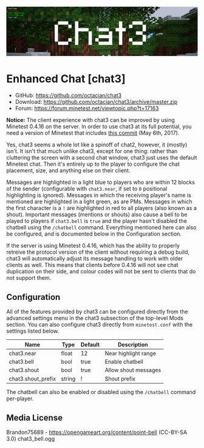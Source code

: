 ![Screenshot](.gh-screenshot.png)

Enhanced Chat [chat3]
=======================
- GitHub: https://github.com/octacian/chat3
- Download: https://github.com/octacian/chat3/archive/master.zip
- Forum: https://forum.minetest.net/viewtopic.php?t=17163

**Notice:** The client experience with chat3 can be improved by using Minetest 0.4.16 on the server. In order to use chat3 at its full potential, you need a version of Minetest that includes [this commit](https://github.com/minetest/minetest/commit/43d1f375d18a2fbc547a9b4f23d1354d645856ca) (May 6th, 2017).

Yes, chat3 seems a whole lot like a spinoff of chat2, however, it (mostly) isn't. It isn't that much unlike chat3, except for one thing: rather than cluttering the screen with a second chat window, chat3 just uses the default Minetest chat. Then it's entirely up to the player to configure the chat placement, size, and anything else on their client.

Messages are highlighted in a light blue to players who are within 12 blocks of the sender (configurable with `chat3.near`, if set to `0` positional highlighting is ignored). Messages in which the receiving player's name is mentioned are highlighted in a light green, as are PMs. Messages in which the first character is a `!` are highlighted in red to all players (also known as a shout). Important messages (mentions or shouts) also cause a bell to be played to players if `chat3.bell` is `true` and the player hasn't disabled the chatbell using the `/chatbell` command. Everything mentioned here can also be configured, and is documented below in the Configuration section.

If the server is using Minetest 0.4.16, which has the ability to properly retreive the protocol version of the client without requiring a debug build, chat3 will automatically adjust its message handling to work with older clients as well. This means that clients before 0.4.16 will not see chat duplication on their side, and colour codes will not be sent to clients that do not support them.

Configuration
-------------

All of the features provided by chat3 can be configured directly from the advanced settings menu in the chat3 subsection of the top-level Mods section. You can also configure chat3 directly from `minetest.conf` with the settings listed below.

| Name               | Type   | Default | Description             |
| ------------------ | ------ | ------- | ----------------------- |
| chat3.near         | float  | 12      | Near highlight range    |
| chat3.bell         | bool   | true    | Enable chatbell         |
| chat3.shout        | bool   | true    | Allow shout messages    |
| chat3.shout_prefix | string | !       | Shout prefix            |

The chatbell can also be enabled or disabled using the `/chatbell` command per-player.

Media License
-------------

Brandon75689 - https://opengameart.org/content/point-bell (CC-BY-SA 3.0)
  chat3_bell.ogg
